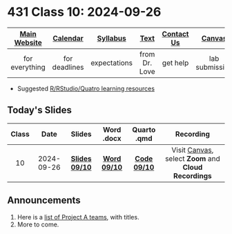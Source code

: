 # 431 Class 10: 2024-09-26

[Main Website](https://thomaselove.github.io/431-2024/) | [Calendar](https://thomaselove.github.io/431-2024/calendar.html) | [Syllabus](https://thomaselove.github.io/431-syllabus-2024/) | [Text](https://thomaselove.github.io/431-book/) | [Contact Us](https://thomaselove.github.io/431-2024/contact.html) | [Canvas](https://canvas.case.edu) | [Data and Code](https://github.com/THOMASELOVE/431-data)
:-----------: | :--------------: | :----------: | :---------: | :-------------: | :-----------: | :------------:
for everything | for deadlines | expectations | from Dr. Love | get help | lab submission | for downloads

- Suggested [R/RStudio/Quatro learning resources](https://thomaselove.github.io/431-2024/resources.html)

## Today's Slides

Class | Date | Slides | Word .docx | Quarto .qmd | Recording
:---: | :--------: | :------: | :------: | :------: | :-------------:
10 | 2024-09-26 | **[Slides 09/10](https://thomaselove.github.io/431-slides-2024/class09.html)** | **[Word 09/10](https://thomaselove.github.io/431-slides-2024/class09w.docx)** | **[Code 09/10](https://github.com/THOMASELOVE/431-slides-2024/blob/main/class09.qmd)** | Visit [Canvas](https://canvas.case.edu/), select **Zoom** and **Cloud Recordings**

## Announcements

1. Here is a [list of Project A teams](https://github.com/THOMASELOVE/431-classes-2024/blob/main/projectA/projectA_teams.md), with titles.
2. More to come.
